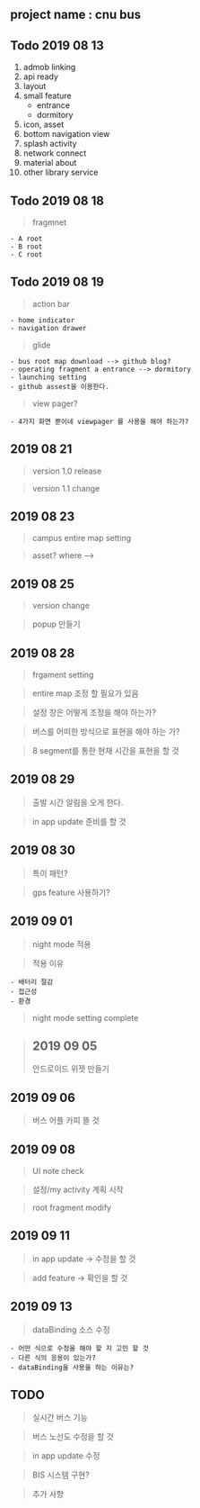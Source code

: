 ## project name : cnu bus

## Todo 2019 08 13 
1. admob linking
2. api ready
3. layout
4. small feature
    - entrance 
    - dormitory
5. icon, asset
6. bottom navigation view
7. splash activity 
8. network connect
9. material about
10. other library service 

## Todo 2019 08 18
> fragmnet

    - A root
    - B root
    - C root

## Todo 2019 08 19
> action bar 

    - home indicator
    - navigation drawer
    
> glide 
    
    - bus root map download --> github blog?
    - operating fragment a entrance --> dormitory
    - launching setting
    - github assest을 이용한다.
  
> view pager?

    - 4가지 화면 뿐이네 viewpager 를 사용을 해야 하는가?
    
## 2019 08 21 
> version 1.0 release

> version 1.1 change

## 2019 08 23
> campus entire map setting

> asset? where -->

## 2019 08 25
> version change

> popup 만들기

## 2019 08 28
> frgament setting

> entire map 조정 할 필요가 있음

> 설정 창은 어떻게 조정을 해야 하는가?

> 버스를 어떠한 방식으로 표현을 해야 하는 가?

> 8 segment를 통한 현재 시간을 표현을 할 것

## 2019 08 29
> 출발 시간 알림을 오게 한다. 

> in app update 준비를 할 것

## 2019 08 30
> 특이 패턴?

> gps feature 사용하기?

## 2019  09 01
> night mode 적용
 
>적용 이유

    - 배터리 절감    
    - 접근성 
    - 환경

> night mode setting complete

>## 2019 09 05
> 안드로이드 위젯 만들기

## 2019 09 06
> 버스 어플 카피 뜰 것

## 2019 09 08
> UI note check

> 설정/my activity 계획 시작

> root fragment modify

## 2019 09 11
> in app update -> 수정을 할 것

> add feature -> 확인을 할 것

## 2019 09 13
> dataBinding 소스 수정

    - 어떤 식으로 수정을 해야 할 지 고민 할 것
    - 다른 식의 응용이 있는가?
    - dataBinding을 사용을 하는 이유는? 
  
## TODO
> 실시간 버스 기능 

> 버스 노선도 수정을 할 것

> in app update 수정

> BIS 시스템 구현? 

> 추가 사항 
